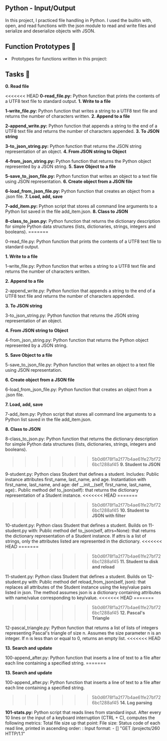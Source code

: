 <h2>Python - Input/Output</h2>
<p>In this project, I practiced file handling in Python. I used the builtin with, open, and read functions with the json module to read and write files and serialize and deserialize objects with JSON.</p>

<h2>Function Prototypes 💾</h2>
<li>Prototypes for functions written in this project:</li>

<h2>Tasks 📃</h2>
<strong>0. Read file</strong>

<<<<<<< HEAD
<strong>0-read_file.py:</strong> Python function that prints the contents of a UTF8 text file to standard output.
<strong>1. Write to a file</strong>

<strong>1-write_file.py:</strong> Python function that writes a string to a UTF8 text file and returns the number of characters written.
<strong>2. Append to a file</strong>

<strong>2-append_write.py:</strong> Python function that appends a string to the end of a UTF8 text file and returns the number of characters appended.
<strong>3. To JSON string</strong>

<strong>3-to_json_string.py:</strong> Python function that returns the JSON string representation of an object.
<strong>4. From JSON string to Object</strong>

<strong>4-from_json_string.py:</strong> Python function that returns the Python object represented by a JSON string.
<strong>5. Save Object to a file</strong>

<strong>5-save_to_json_file.py:</strong>
Python function that writes an object to a text file using JSON representation.
<strong>6. Create object from a JSON file</strong>

<strong>6-load_from_json_file.py:</strong> Python function that creates an object from a .json file.
<strong>7. Load, add, save</strong>

<strong>7-add_item.py:</strong> Python script that stores all command line arguments to a Python list saved in the file add_item.json.
<strong>8. Class to JSON</strong>

<strong>8-class_to_json.py:</strong> Python function that returns the dictionary description for simple Python data structures (lists, dictionaries, strings, integers and booleans).
=======</p>
0-read_file.py: Python function that prints the contents of a UTF8 text file to standard output.

<strong>1. Write to a file</strong>

1-write_file.py: Python function that writes a string to a UTF8 text file and returns the number of characters written.

<strong>2. Append to a file</strong>

2-append_write.py: Python function that appends a string to the end of a UTF8 text file and returns the number of characters appended.

<strong>3. To JSON string</strong>

3-to_json_string.py: Python function that returns the JSON string representation of an object.

<strong>4. From JSON string to Object</strong>

4-from_json_string.py: Python function that returns the Python object represented by a JSON string.

<strong>5. Save Object to a file</strong>

5-save_to_json_file.py: Python function that writes an object to a text file using JSON representation.

<strong>6. Create object from a JSON file</strong>

6-load_from_json_file.py: Python function that creates an object from a .json file.

<strong>7. Load, add, save</strong>

7-add_item.py: Python script that stores all command line arguments to a Python list saved in the file add_item.json.

<strong>8. Class to JSON</strong>

8-class_to_json.py: Python function that returns the dictionary description for simple Python data structures (lists, dictionaries, strings, integers and booleans).

>>>>>>> 5b0d6f78f1a2f77b4ae61fe27bf726bc1288af45
<strong>9. Student to JSON</strong>

<p>9-student.py: Python class Student that defines a student. Includes:
Public instance attributes first_name, last_name, and age.
Instantiation with first_name, last_name, and age: def __init__(self, first_name, last_name, age):.
Public method def to_json(self): that returns the dictionary representation of a Student instance.
<<<<<<< HEAD
=======</p>

>>>>>>> 5b0d6f78f1a2f77b4ae61fe27bf726bc1288af45
<strong>10. Student to JSON with filter</strong>

<p>10-student.py: Python class Student that defines a student. Builds on 11-student.py with:
Public method def to_json(self, attrs=None): that returns the dictionary representation of a Student instance.
If attrs is a list of strings, only the attributes listed are represented in the dictionary.
<<<<<<< HEAD
=======</p>

>>>>>>> 5b0d6f78f1a2f77b4ae61fe27bf726bc1288af45
<strong>11. Student to disk and reload</strong>

<p>11-student.py: Python class Student that defines a student. Builds on 12-student.py with:
Public method def reload_from_json(self, json): that replaces all attributes of the Student instance using the key/value pairs listed in json.
The method assumes json is a dictionary containing attributes with name/value corresponding to key/value.
<<<<<<< HEAD
=======</p>

>>>>>>> 5b0d6f78f1a2f77b4ae61fe27bf726bc1288af45
<strong>12. Pascal's Triangle</strong>
<p>12-pascal_triangle.py: Python function that returns a list of lists of integers representing Pascal's triangle of size n.
Assumes the size parameter n is an integer.
If n is less than or equal to 0, returns an empty list.
<<<<<<< HEAD</p>
<strong>13. Search and update</strong>

<p>100-append_after.py: Python function that inserts a line of text to a file after each line containing a specified string.
=======</p>

<strong>13. Search and update</strong>

100-append_after.py: Python function that inserts a line of text to a file after each line containing a specified string.

>>>>>>> 5b0d6f78f1a2f77b4ae61fe27bf726bc1288af45
<strong>14. Log parsing</strong>

<strong>101-stats.py:</strong> Python script that reads lines from standard input. After every 10 lines or the input of a keyboard interruption (CTRL + C), computes the following metrics:
Total file size up that point: File size: <total size>
Status code of each read line, printed in ascending order: <status code>: <number>
Input format: <IP Address> - [<date>] "GET /projects/260 HTTP/1.1" <status code> <file size>
